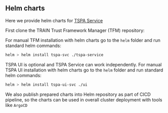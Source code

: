 ## Helm charts

Here we provide helm charts for [TSPA Service](./tspa-service)

First clone the TRAIN Trust Framework Manager (TFM) repository:

For manual TFM installation with helm charts go to the `helm` folder and run standard helm commands:

```bash
helm > helm install tspa-svc ./tspa-service
```

TSPA UI is optional and TSPA Service can work independently. For manual TSPA UI installation with helm charts go to the `helm` folder and run standard helm commands:

```bash
helm > helm install tspa-ui-svc ./ui
```

We also publish prepared charts into Helm repository as part of CICD pipeline, so the charts can be used in overall cluster deployment with tools like `ArgoCD`
